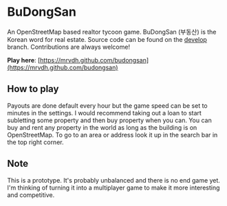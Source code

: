 # BuDongSan
An OpenStreetMap based realtor tycoon game. BuDongSan (부동산) is the Korean word for real estate. Source code can be found on the [develop](https://github.com/MRVDH/budongsan/tree/develop) branch. Contributions are always welcome!

**Play here**: [https://mrvdh.github.com/budongsan](https://mrvdh.github.com/budongsan)

## How to play
Payouts are done default every hour but the game speed can be set to minutes in the settings. I would recommend taking out a loan to start subletting some property and then buy property when you can. You can buy and rent any property in the world as long as the building is on OpenStreetMap. To go to an area or address look it up in the search bar in the top right corner.

## Note
This is a prototype. It's probably unbalanced and there is no end game yet. I'm thinking of turning it into a multiplayer game to make it more interesting and competitive.
